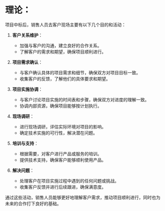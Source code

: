 # 理论：
项目中标后，销售人员去客户现场主要有以下几个目的和活动：

1. **客户关系维护**：
   - 加强与客户的沟通，建立良好的合作关系。
   - 了解客户的需求和期望，确保项目顺利进行。

2. **项目需求确认**：
   - 与客户确认具体的项目需求和细节，确保双方对项目目标一致。
   - 收集客户的反馈，了解他们的具体要求和期望。

3. **项目实施协调**：
   - 与客户讨论项目实施的时间表和步骤，确保双方对进度的理解一致。
   - 协调内部资源，确保项目能够按计划执行。

4. **现场调研**：
   - 进行现场调研，评估实际环境对项目的影响。
   - 确定技术实施的可行性，解决潜在问题。

5. **培训与支持**：
   - 根据需要，对客户进行产品或服务的培训。
   - 提供技术支持，确保客户能够顺利使用产品。

6. **解决问题**：
   - 处理客户在项目实施过程中遇到的任何问题或挑战。
   - 收集客户反馈并进行后续跟进，确保满意度。

通过这些活动，销售人员能够更好地理解客户需求，推动项目顺利进行，同时也为未来的合作打下良好的基础。